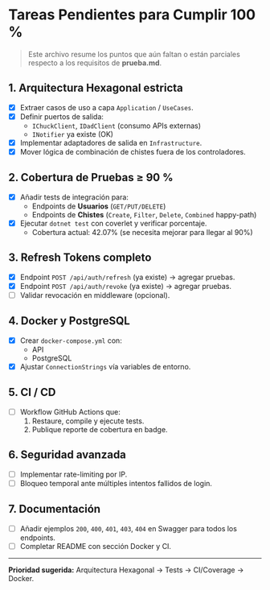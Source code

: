 # Tareas Pendientes para Cumplir 100 %

> Este archivo resume los puntos que aún faltan o están parciales respecto a los requisitos de **prueba.md**.

## 1. Arquitectura Hexagonal estricta
- [x] Extraer casos de uso a capa `Application` / `UseCases`.
- [x] Definir puertos de salida:
  - `IChuckClient`, `IDadClient` (consumo APIs externas)
  - `INotifier` ya existe (OK)
- [x] Implementar adaptadores de salida en `Infrastructure`.
- [x] Mover lógica de combinación de chistes fuera de los controladores.

## 2. Cobertura de Pruebas ≥ 90 %
- [x] Añadir tests de integración para:
  - Endpoints de **Usuarios** (`GET/PUT/DELETE`)
  - Endpoints de **Chistes** (`Create`, `Filter`, `Delete`, `Combined` happy-path)
- [x] Ejecutar `dotnet test` con coverlet y verificar porcentaje.
  - Cobertura actual: 42.07% (se necesita mejorar para llegar al 90%)

## 3. Refresh Tokens completo
- [x] Endpoint `POST /api/auth/refresh` (ya existe) → agregar pruebas.
- [x] Endpoint `POST /api/auth/revoke` (ya existe) → agregar pruebas.
- [ ] Validar revocación en middleware (opcional).

## 4. Docker y PostgreSQL
- [x] Crear `docker-compose.yml` con:
  - API
  - PostgreSQL
- [x] Ajustar `ConnectionStrings` vía variables de entorno.

## 5. CI / CD
- [ ] Workflow GitHub Actions que:
  1. Restaure, compile y ejecute tests.
  2. Publique reporte de cobertura en badge.

## 6. Seguridad avanzada
- [ ] Implementar rate-limiting por IP.
- [ ] Bloqueo temporal ante múltiples intentos fallidos de login.

## 7. Documentación
- [ ] Añadir ejemplos `200`, `400`, `401`, `403`, `404` en Swagger para todos los endpoints.
- [ ] Completar README con sección Docker y CI.

---
**Prioridad sugerida:** Arquitectura Hexagonal → Tests → CI/Coverage → Docker. 